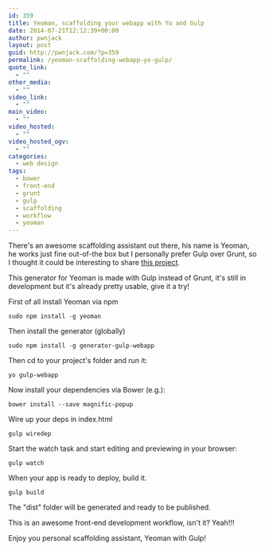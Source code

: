 ```yaml
---
id: 359
title: Yeoman, scaffolding your webapp with Yo and Gulp
date: 2014-07-21T12:12:39+00:00
author: pwnjack
layout: post
guid: http://pwnjack.com/?p=359
permalink: /yeoman-scaffolding-webapp-yo-gulp/
quote_link:
  - ""
other_media:
  - ""
video_link:
  - ""
main_video:
  - ""
video_hosted:
  - ""
video_hosted_ogv:
  - ""
categories:
  - web design
tags:
  - bower
  - front-end
  - grunt
  - gulp
  - scaffolding
  - workflow
  - yeoman
---
```

There's an awesome scaffolding assistant out there, his name is Yeoman, he works just fine out-of-the box but I personally prefer Gulp over Grunt, so I thought it could be interesting to share <a href="https://github.com/yeoman/generator-gulp-webapp" title="Yeoman Gulp Generator" target="_blank">this project</a>.

This generator for Yeoman is made with Gulp instead of Grunt, it's still in development but it's already pretty usable, give it a try!

First of all install Yeoman via npm

    sudo npm install -g yeoman

Then install the generator (globally)

    sudo npm install -g generator-gulp-webapp

Then cd to your project's folder and run it:

    yo gulp-webapp

Now install your dependencies via Bower (e.g.):

    bower install --save magnific-popup

Wire up your deps in index.html

    gulp wiredep

Start the watch task and start editing and previewing in your browser:

    gulp watch

When your app is ready to deploy, build it.

    gulp build

The "dist" folder will be generated and ready to be published.

This is an awesome front-end development workflow, isn't it? Yeah!!!

Enjoy you personal scaffolding assistant, Yeoman with Gulp!